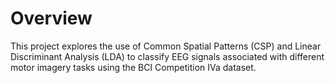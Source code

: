 # Overview
This project explores the use of  Common Spatial Patterns (CSP) and Linear Discriminant Analysis (LDA) to classify EEG signals associated with different motor imagery tasks using the BCI Competition IVa dataset. 